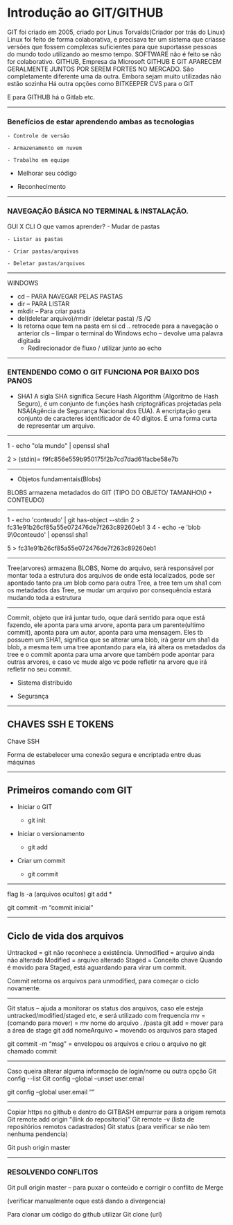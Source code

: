 # Introdução ao GIT/GITHUB	
GIT foi criado em 2005, criado por Linus Torvalds(Criador por trás do Linux)
Linux foi feito de forma colaborativa, e precisava ter um sistema que criasse versões que fossem complexas suficientes para que suportasse pessoas do mundo todo utilizando ao mesmo tempo.
SOFTWARE não é feito se não for colaborativo.
GITHUB, Empresa da Microsoft 
GITHUB E GIT APARECEM GERALMENTE JUNTOS POR SEREM FORTES NO MERCADO.
São completamente diferente uma da outra.
Embora sejam muito utilizadas não estão sozinha
Há outra opções como BITKEEPER CVS para o GIT

E para GITHUB há o Gitlab etc.

-------------

### Benefícios de estar aprendendo ambas as tecnologias

	- Controle de versão

	- Armazenamento em nuvem

	- Trabalho em equipe

- Melhorar seu código

- Reconhecimento

----------------

### NAVEGAÇÃO BÁSICA NO TERMINAL & INSTALAÇÃO.

GUI X CLI
O que vamos aprender?
	- Mudar de pastas

	- Listar as pastas

	- Criar pastas/arquivos

	- Deletar pastas/arquivos

---------------

WINDOWS 

- cd – PARA NAVEGAR PELAS PASTAS
- dir – PARA LISTAR
- mkdir – Para criar pasta 
- del(deletar arquivo)/rmdir (deletar pasta)  /S /Q
- ls retorna oque tem na pasta em si
  cd .. retrocede para a navegação o anterior
  cls – limpar o terminal do Windows 
  echo – devolve uma palavra digitada
  - Redirecionador de fluxo / utilizar junto ao echo
------------------------------------------------------
### ENTENDENDO COMO O GIT FUNCIONA POR BAIXO DOS PANOS

- SHA1
  A sigla SHA significa Secure Hash Algorithm (Algoritmo de Hash Seguro), é um conjunto de funções hash criptográficas projetadas pela NSA(Agência de Segurança Nacional dos EUA).
  A encriptação gera conjunto de caracteres identificador de 40 dígitos. É uma forma curta de representar um arquivo.

------------------------

1 - echo "ola mundo" | openssl sha1

2 > (stdin)= f9fc856e559b950175f2b7cd7dad61facbe58e7b

---------------------------

- Objetos fundamentais(Blobs)

BLOBS armazena metadados do GIT (TIPO DO OBJETO/ TAMANHO\0 + CONTEUDO)

-------------------------

1 - echo 'conteudo' | git has-object --stdin
2 > fc31e91b26cf85a55e072476de7f263c89260eb1
3 
4 - echo -e 'blob 9\0conteudo' | openssl sha1

5 > fc31e91b26cf85a55e072476de7f263c89260eb1

--------------------------

Tree(arvores) armazena BLOBS, Nome do arquivo, será responsável por montar toda a estrutura dos arquivos de onde está localizados, pode ser apontado tanto pra um blob como para outra Tree, a tree tem um sha1 com os metadados das Tree, se mudar um arquivo por consequência estará mudando toda a estrutura

-------------------------

Commit, objeto que irá juntar tudo, oque dará sentido para oque está fazendo, ele aponta para uma arvore, aponta para um parente(ultimo commit), aponta para um autor, aponta para uma mensagem.
Eles tb possuem um SHA1, significa que se alterar uma blob, irá gerar um sha1 da blob, a mesma tem uma tree apontando para ela, irá altera os metadados da tree e o commit aponta para uma arvore que também pode apontar para outras arvores, e caso vc mude algo vc pode refletir na arvore que irá refletir no seu commit.

- Sistema distribuído

- Segurança

------------------

## CHAVES SSH E TOKENS

Chave SSH

Forma de estabelecer uma conexão segura e encriptada entre duas máquinas

------------------

## Primeiros comando com GIT

- Iniciar o GIT
  - git init

- Iniciar o versionamento
  	- git add

- Criar um commit
  - git commit

------------------------------

flag ls -a (arquivos ocultos)
git add * 

git commit -m “commit inicial”

----------------------

## Ciclo de vida dos arquivos

Untracked = git não reconhece a existência.
Unmodified = arquivo ainda não alterado
Modified = arquivo alterado
Staged = Conceito chave 
Quando é movido para Staged, está aguardando para virar um commit.

Commit retorna os arquivos para unmodified, para começar o ciclo novamente.

-----------------------------

Git status – ajuda a monitorar os status dos arquivos, caso ele esteja untracked/modified/staged etc, e será utilizado com frequencia
mv = (comando para mover) = mv nome do arquivo . /pasta
git add = mover para a área de stage
git add nomeArquivo = movendo os arquivos para staged

git commit -m “msg” = envelopou os arquivos e criou o arquivo no git chamado commit

--------------------------

Caso queira alterar alguma informação de login/nome ou outra opção 
Git config --list
Git config –global –unset user.email

git config –global user.email “”

---------------------------

Copiar https no github e dentro do GITBASH empurrar para a origem remota
Git remote add origin “(link do repositorio)”
Git remote -v (lista de repositórios remotos cadastrados)
Git status (para verificar se não tem nenhuma pendencia) 

Git push origin master

----------------------

### RESOLVENDO CONFLITOS
Git pull origin master – para puxar o conteúdo e corrigir o conflito de Merge

(verificar manualmente oque está dando a divergencia)

Para clonar um código do github utilizar
Git clone (url)

